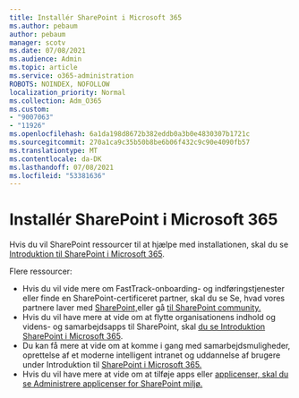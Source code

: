 ```yaml
---
title: Installér SharePoint i Microsoft 365
ms.author: pebaum
author: pebaum
manager: scotv
ms.date: 07/08/2021
ms.audience: Admin
ms.topic: article
ms.service: o365-administration
ROBOTS: NOINDEX, NOFOLLOW
localization_priority: Normal
ms.collection: Adm_O365
ms.custom:
- "9007063"
- "11926"
ms.openlocfilehash: 6a1da198d8672b382eddb0a3b0e4830307b1721c
ms.sourcegitcommit: 270a1ca9c35b50b8be6b06f432c9c90e4090fb57
ms.translationtype: MT
ms.contentlocale: da-DK
ms.lasthandoff: 07/08/2021
ms.locfileid: "53381636"
---
```

# <a name="deploy-sharepoint-in-microsoft-365"></a>Installér SharePoint i Microsoft 365

Hvis du vil SharePoint ressourcer til at hjælpe med installationen, skal du se [Introduktion til SharePoint i Microsoft 365](/sharepoint/introduction). 

Flere ressourcer: 

- Hvis du vil vide mere om FastTrack-onboarding- og indføringstjenester eller finde en SharePoint-certificeret partner, skal du se Se, hvad vores partnere laver med [SharePoint,](/microsoft-365/sharepoint/sharepoint-partners-sharepoint-support)eller gå [til SharePoint community.](https://techcommunity.microsoft.com/t5/sharepoint/ct-p/SharePoint) 
- Hvis du vil have mere at vide om at flytte organisationens indhold og videns- og samarbejdsapps til SharePoint, skal [du se Introduktion SharePoint i Microsoft 365](/sharepoint/introduction#migration). 
- Du kan få mere at vide om at komme i gang med samarbejdsmuligheder, oprettelse af et moderne intelligent intranet og uddannelse af brugere under Introduktion til [SharePoint i Microsoft 365.](/sharepoint/introduction#collaboration) 
- Hvis du vil have mere at vide om at tilføje apps eller [applicenser, skal du se Administrere applicenser for SharePoint miljø.](/sharepoint/manage-app-licenses) 


